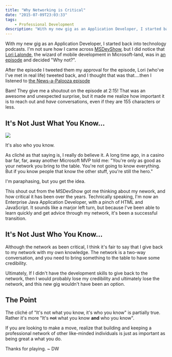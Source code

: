 ```yaml
---
title: "Why Networking is Critical"
date: "2015-07-09T23:03:33"
tags:
	- Professional Development
description: "With my new gig as an Application Developer, I started back into technology podcasts. I'm not sure how I came across MSDevShow, but I did notice that Lori Lalonde, the wizard of mobile development in Microsoft-land, was in an episode and decided: Why not?."
---
```


[1]: network.png

With my new gig as an Application Developer, I started back into technology podcasts. I'm not sure how I came across [MSDevShow](http://msdevshow.com/), but I did notice that [Lori Lalonde](https://twitter.com/loriblalonde), the wizard of mobile development in Microsoft-land, was in [an episode](http://msdevshow.com/2015/03/cross-platform-voice-and-women-in-tech-with-lori-lalonde/) and decided "Why not?".

After the episode I tweeted them my approval for the episode, Lori (who've I've met in real life) tweeted back, and I thought that was that....then I listened to [the News-a-Palooza episode](http://msdevshow.com/2015/04/news-a-palooza/)

Bam! They give me a shoutout on the episode at 2:15! That was an awesome and unexpected surprise, but it made me realize how important it is to reach out and _have_ conversations, even if they are 155 characters or less.

## It's Not Just What You Know...

![][1]

It's also who you know.

As cliché as that saying is, I really do believe it. A long time ago, in a casino bar far, far, away another Microsoft MVP told me: "You're only as good as your network you bring to the table. You're not going to know everything. But if you know people that know the other stuff, you're still the hero."

I'm paraphasing, but you get the idea.

This shout out from the MSDevShow got me thinking about my nework, and how critical it has been over the years. Technically speaking, I'm now an Enterprise Java Application Developer, with a pinch of HTML and JavaScript. It sounds like a marjor left turn, but because I've been able to learn quickly and get advice through my network, it's been a successful transition.

## It's Not Just Who You Know...
Although the network as been critical, I think it's fair to say that I give back to my network with my own knowledge. The network is a two-way conversation, and you need to bring something to the table to have some credibility. 

Ultimately, If I didn't have the development skills to give back to the network, then I would probably lose my credibility and ultimately lose the network, and this new gig wouldn't have been an option.

## The Point
The cliché of "It's not what you know, it's who you know" is partially true. Rather it's more "It's ~~not~~ what you know **and** who you know". 

If you are looking to make a move, realize that building and keeping a professional network of other like-minded individuals is just as important as being great a what you do.

Thanks for playing. ~ DW

